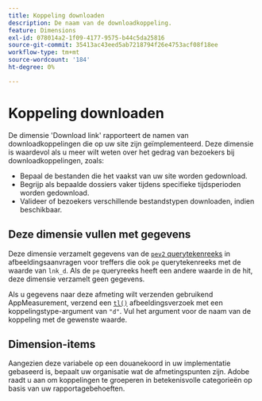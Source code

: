 ```yaml
---
title: Koppeling downloaden
description: De naam van de downloadkoppeling.
feature: Dimensions
exl-id: 078014a2-1f09-4177-9575-b44c5da25816
source-git-commit: 35413ac43eed5ab7218794f26e4753acf08f18ee
workflow-type: tm+mt
source-wordcount: '184'
ht-degree: 0%

---
```


# Koppeling downloaden

De dimensie &#39;Download link&#39; rapporteert de namen van downloadkoppelingen die op uw site zijn geïmplementeerd. Deze dimensie is waardevol als u meer wilt weten over het gedrag van bezoekers bij downloadkoppelingen, zoals:

* Bepaal de bestanden die het vaakst van uw site worden gedownload.
* Begrijp als bepaalde dossiers vaker tijdens specifieke tijdsperioden worden gedownload.
* Valideer of bezoekers verschillende bestandstypen downloaden, indien beschikbaar.

## Deze dimensie vullen met gegevens

Deze dimensie verzamelt gegevens van de [`pev2` querytekenreeks](/help/implement/validate/query-parameters.md) in afbeeldingsaanvragen voor treffers die ook `pe` querytekenreeks met de waarde van `lnk_d`. Als de `pe` queryreeks heeft een andere waarde in de hit, deze dimensie verzamelt geen gegevens.

Als u gegevens naar deze afmeting wilt verzenden gebruikend AppMeasurement, verzend een [`tl()`](/help/implement/vars/functions/tl-method.md) afbeeldingsverzoek met een koppelingstype-argument van `"d"`. Vul het argument voor de naam van de koppeling met de gewenste waarde.

## Dimension-items

Aangezien deze variabele op een douanekoord in uw implementatie gebaseerd is, bepaalt uw organisatie wat de afmetingspunten zijn. Adobe raadt u aan om koppelingen te groeperen in betekenisvolle categorieën op basis van uw rapportagebehoeften.
